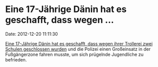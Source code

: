 Eine 17-Jährige Dänin hat es geschafft, dass wegen \...
=======================================================

Date: 2012-12-20 11:11:30

[Eine 17-Jährige Dänin hat es geschafft, dass wegen ihrer Trollerei zwei
Schulen geschlossen wurden](http://ml.spiegel.de/article.do?id=873884)
und die Polizei einen Großeinsatz in der Fußgängerzone fahren musste, um
sich prügelnde Jugendliche zu befrieden.
